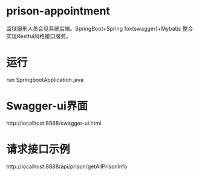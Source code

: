 # prison-appointment
监狱服刑人员会见系统后端。SpringBoot+Spring fox(swagger)+Mybatis 整合实现Restful风格接口服务。


# 运行
run SpringbootApplication.java

# Swagger-ui界面
http://localhost:8888/swagger-ui.html

# 请求接口示例
http://localhost:8888/api/prison/getAllPrisonInfo